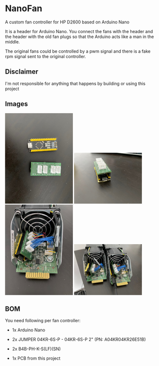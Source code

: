 # NanoFan

A custom fan controller for HP D2600 based on Arduino Nano

It is a header for Arduino Nano. You connect the fans with the header and the header with the old fan plugs so that the Arduino acts like a man in the middle. 

The original fans could be controlled by a pwm signal and there is a fake rpm signal sent to the original controller.

## Disclaimer

I'm not responsible for anything that happens by building or using this project

## Images

<img src="images/IMG_0497.jpeg" title="" alt="" width="223">
<img src="images/IMG_0498.jpeg" title="" alt="" width="223">
<img src="images/IMG_0500.jpeg" title="" alt="" width="223">
<img src="images/IMG_0501.jpeg" title="" alt="" width="223">

## BOM

You need following per fan controller:

- 1x Arduino Nano

- 2x JUMPER 04KR-6S-P - 04KR-6S-P 2" (PN: A04KR04KR26E51B)

- 2x B4B-PH-K-S(LF)(SN)

- 1x PCB from this project
